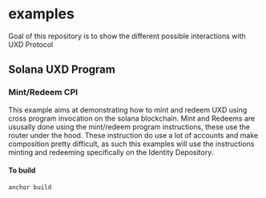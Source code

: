 # examples

Goal of this repository is to show the different possible interactions with UXD Protocol

## Solana UXD Program

### Mint/Redeem CPI

This example aims at demonstrating how to mint and redeem UXD using cross program invocation on the solana blockchain.
Mint and Redeems are ususally done using the mint/redeem program instructions, these use the router under the hood.
These instruction do use a lot of accounts and make composition pretty difficult, as such this examples will use the
instructions minting and redeeming specifically on the Identity Depository.

#### To build

`anchor build`
